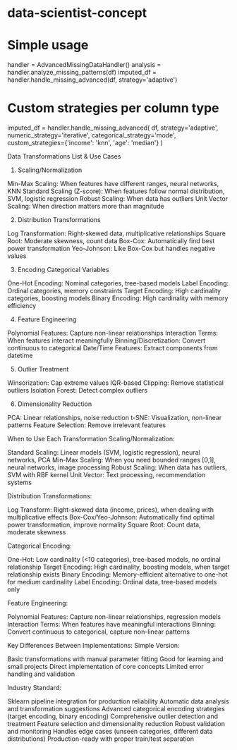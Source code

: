 # data-scientist-concept

# Simple usage
handler = AdvancedMissingDataHandler()
analysis = handler.analyze_missing_patterns(df)
imputed_df = handler.handle_missing_advanced(df, strategy='adaptive')

# Custom strategies per column type
imputed_df = handler.handle_missing_advanced(
    df, 
    strategy='adaptive',
    numeric_strategy='iterative',
    categorical_strategy='mode',
    custom_strategies={'income': 'knn', 'age': 'median'}
)


Data Transformations List & Use Cases
1. Scaling/Normalization

Min-Max Scaling: When features have different ranges, neural networks, KNN
Standard Scaling (Z-score): When features follow normal distribution, SVM, logistic regression
Robust Scaling: When data has outliers
Unit Vector Scaling: When direction matters more than magnitude

2. Distribution Transformations

Log Transformation: Right-skewed data, multiplicative relationships
Square Root: Moderate skewness, count data
Box-Cox: Automatically find best power transformation
Yeo-Johnson: Like Box-Cox but handles negative values

3. Encoding Categorical Variables

One-Hot Encoding: Nominal categories, tree-based models
Label Encoding: Ordinal categories, memory constraints
Target Encoding: High cardinality categories, boosting models
Binary Encoding: High cardinality with memory efficiency

4. Feature Engineering

Polynomial Features: Capture non-linear relationships
Interaction Terms: When features interact meaningfully
Binning/Discretization: Convert continuous to categorical
Date/Time Features: Extract components from datetime

5. Outlier Treatment

Winsorization: Cap extreme values
IQR-based Clipping: Remove statistical outliers
Isolation Forest: Detect complex outliers

6. Dimensionality Reduction

PCA: Linear relationships, noise reduction
t-SNE: Visualization, non-linear patterns
Feature Selection: Remove irrelevant features

When to Use Each Transformation
Scaling/Normalization:

Standard Scaling: Linear models (SVM, logistic regression), neural networks, PCA
Min-Max Scaling: When you need bounded ranges [0,1], neural networks, image processing
Robust Scaling: When data has outliers, SVM with RBF kernel
Unit Vector: Text processing, recommendation systems

Distribution Transformations:

Log Transform: Right-skewed data (income, prices), when dealing with multiplicative effects
Box-Cox/Yeo-Johnson: Automatically find optimal power transformation, improve normality
Square Root: Count data, moderate skewness

Categorical Encoding:

One-Hot: Low cardinality (<10 categories), tree-based models, no ordinal relationship
Target Encoding: High cardinality, boosting models, when target relationship exists
Binary Encoding: Memory-efficient alternative to one-hot for medium cardinality
Label Encoding: Ordinal data, tree-based models only

Feature Engineering:

Polynomial Features: Capture non-linear relationships, regression models
Interaction Terms: When features have meaningful interactions
Binning: Convert continuous to categorical, capture non-linear patterns

Key Differences Between Implementations:
Simple Version:

Basic transformations with manual parameter fitting
Good for learning and small projects
Direct implementation of core concepts
Limited error handling and validation

Industry Standard:

Sklearn pipeline integration for production reliability
Automatic data analysis and transformation suggestions
Advanced categorical encoding strategies (target encoding, binary encoding)
Comprehensive outlier detection and treatment
Feature selection and dimensionality reduction
Robust validation and monitoring
Handles edge cases (unseen categories, different data distributions)
Production-ready with proper train/test separation



